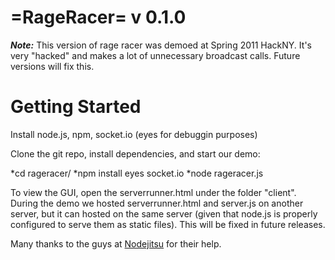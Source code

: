 =RageRacer=
v 0.1.0
===
***Note:***
This version of rage racer was demoed at Spring 2011 HackNY. It's very "hacked" and makes a lot of unnecessary broadcast calls. Future versions will fix this.

Getting Started
===
Install node.js, npm, socket.io (eyes for debuggin purposes)

Clone the git repo, install dependencies, and start our demo:
  
  *cd rageracer/
  *npm install eyes socket.io
  *node rageracer.js

To view the GUI, open the serverrunner.html under the folder "client". During the demo we hosted serverrunner.html 
and server.js on another server, but it can hosted on the same server (given that node.js is properly configured to serve them as static files).
This will be fixed in future releases.

Many thanks to the guys at [Nodejitsu](http://www.nodejitsu.com) for their help.




